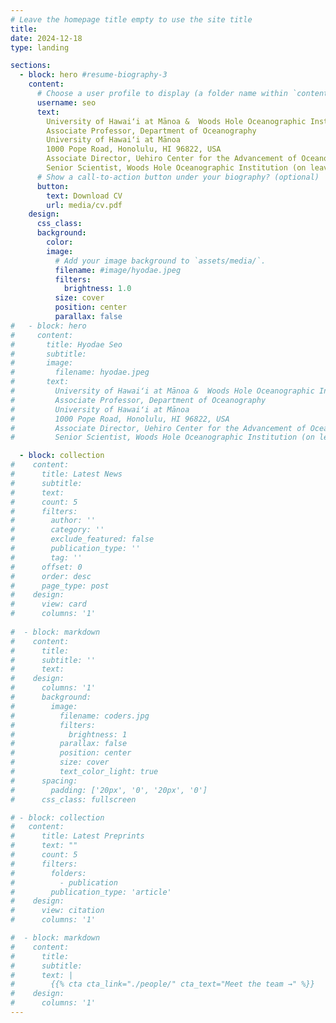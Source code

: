 ```yaml
---
# Leave the homepage title empty to use the site title
title:
date: 2024-12-18
type: landing

sections:
  - block: hero #resume-biography-3
    content:
      # Choose a user profile to display (a folder name within `content/authors/`)
      username: seo
      text: 
        University of Hawaiʻi at Mānoa &  Woods Hole Oceanographic Institution
        Associate Professor, Department of Oceanography
        University of Hawaiʻi at Mānoa
        1000 Pope Road, Honolulu, HI 96822, USA
        Associate Director, Uehiro Center for the Advancement of Oceanography (UC•AO)
        Senior Scientist, Woods Hole Oceanographic Institution (on leave)
      # Show a call-to-action button under your biography? (optional)
      button:
        text: Download CV
        url: media/cv.pdf
    design:
      css_class:
      background:
        color:
        image:
          # Add your image background to `assets/media/`.
          filename: #image/hyodae.jpeg
          filters:
            brightness: 1.0
          size: cover
          position: center
          parallax: false
#   - block: hero
#     content:
#       title: Hyodae Seo
#       subtitle: 
#       image:
#         filename: hyodae.jpeg
#       text: 
#         University of Hawaiʻi at Mānoa &  Woods Hole Oceanographic Institution
#         Associate Professor, Department of Oceanography
#         University of Hawaiʻi at Mānoa
#         1000 Pope Road, Honolulu, HI 96822, USA
#         Associate Director, Uehiro Center for the Advancement of Oceanography (UC•AO)
#         Senior Scientist, Woods Hole Oceanographic Institution (on leave)

  - block: collection
#    content:
#      title: Latest News
#      subtitle:
#      text:
#      count: 5
#      filters:
#        author: ''
#        category: ''
#        exclude_featured: false
#        publication_type: ''
#        tag: ''
#      offset: 0
#      order: desc
#      page_type: post
#    design:
#      view: card
#      columns: '1'
  
#  - block: markdown
#    content:
#      title:
#      subtitle: ''
#      text:
#    design:
#      columns: '1'
#      background:
#        image: 
#          filename: coders.jpg
#          filters:
#            brightness: 1
#          parallax: false
#          position: center
#          size: cover
#          text_color_light: true
#      spacing:
#        padding: ['20px', '0', '20px', '0']
#      css_class: fullscreen

# - block: collection
#   content:
#      title: Latest Preprints
#      text: ""
#      count: 5
#      filters:
#        folders:
#          - publication
#        publication_type: 'article'
#    design:
#      view: citation
#      columns: '1'

#  - block: markdown
#    content:
#      title:
#      subtitle:
#      text: |
#        {{% cta cta_link="./people/" cta_text="Meet the team →" %}}
#    design:
#      columns: '1'
---
```

